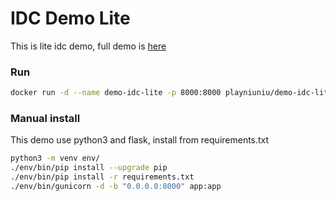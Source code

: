 # IDC Demo Lite

This is lite idc demo, full demo is [here](https://github.com/playniuniu/docker-demo-idc)

### Run

```bash
docker run -d --name demo-idc-lite -p 8000:8000 playniuniu/demo-idc-lite
```

### Manual install

This demo use python3 and flask, install from requirements.txt

```bash
python3 -m venv env/ 
./env/bin/pip install --upgrade pip 
./env/bin/pip install -r requirements.txt
./env/bin/gunicorn -d -b "0.0.0.0:8000" app:app
```

